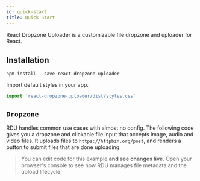 ```yaml
---
id: quick-start
title: Quick Start
---
```



React Dropzone Uploader is a customizable file dropzone and uploader for React.


## Installation
`npm install --save react-dropzone-uploader`

Import default styles in your app.

~~~js
import 'react-dropzone-uploader/dist/styles.css'
~~~


## `Dropzone`
RDU handles common use cases with almost no config. The following code gives you a dropzone and clickable file input that accepts image, audio and video files. It uploads files to `https://httpbin.org/post`, and renders a button to submit files that are done uploading.

>You can edit code for this example __and see changes live__. Open your browser's console to see how RDU manages file metadata and the upload lifecycle.

<div id="rsg-root"></div>
<script type="text/javascript" src="./assets/styleguide-quickstart/build/bundle.084e60ab.js"></script>
